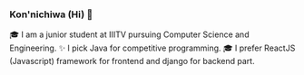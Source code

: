 ### Kon'nichiwa (Hi) 👋 

[1.1]: https://twitter.com/Captain_Levi27 (twitter icon with padding)
[2.1]: https://www.linkedin.com/in/milind-pandey-b1a683183/ (linkdin icon with padding)
[3.1]: milindpandey2708@gmail.com (gmail icon with padding)

🎓 I am a junior student at IIITV pursuing Computer Science and Engineering.
✨ I pick Java for competitive programming.
🎓 I prefer ReactJS (Javascript) framework for frontend and django for backend part.


<!--
**Pranshu2780/Pranshu2780** is a ✨ _special_ ✨ repository because its `README.md` (this file) appears on your GitHub profile.

Here are some ideas to get you started:

- 🔭 I’m currently working on ...
- 🌱 I’m currently learning ...
- 👯 I’m looking to collaborate on ...
- 🤔 I’m looking for help with ...
- 💬 Ask me about ...
- 📫 How to reach me: ...
- 😄 Pronouns: ...
- ⚡ Fun fact: ...
-->


